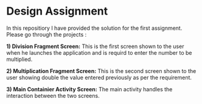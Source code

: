 # Design Assignment

In this repositiory I have provided the solution for the first assignment.
Please go through the projects :

**1)  Division Fragment Screen:**
    This is the first screen shown to the user when he launches the application and is requird to enter the number to be multiplied.
    
**2)  Multiplication Fragment Screen:**
     This is the second screen shown to the user showing double the value entered previously as per the requirement. 
    
**3)  Main Containier Activity Screen:**
      The main activity handles the interaction between the two screens. 
